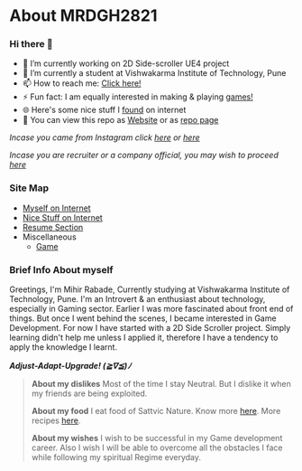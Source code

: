 

# About MRDGH2821

### Hi there 👋

<!--
**MRDGH2821/MRDGH2821** is a ✨ _special_ ✨ repository because its `README.md` (this file) appears on your GitHub profile.

Here are some ideas to get you started:
-->

- 🔭 I’m currently working on 2D Side-scroller UE4 project
- 🌱 I’m currently a student at Vishwakarma Institute of Technology, Pune
- 📫 How to reach me: [Click here!](Myself_On_internet.md)
- ⚡ Fun fact: I am equally interested in making & playing [games!](/Miscellaneous/Game.md)
- 🌐 Here's some nice stuff I [found](Nice_Stuff_On_Internet.md) on internet
- 📔 You can view this repo as [Website](https://bit.ly/mrdgh2821) or as [repo page](https://github.com/MRDGH2821/MRDGH2821)

_Incase you came from Instagram click [here](Nice_Stuff_On_Internet.md) or [here](Myself_On_internet.md)_

_Incase you are recruiter or a company official, you may wish to proceed [here](Resume_Section.md)_

### Site Map

- [Myself on Internet](Myself_On_internet.md)
- [Nice Stuff on Internet](Nice_Stuff_On_Internet.md)
- [Resume Section](Resume_Section.md)
- Miscellaneous
  - [Game](Miscellaneous\Game.md)

### Brief Info About myself

Greetings, I'm Mihir Rabade, Currently studying at Vishwakarma Institute of Technology, Pune. I'm an Introvert & an enthusiast about technology, especially in Gaming sector. Earlier I was more fascinated about front end of things. But once I went behind the scenes, I became interested in Game Development. For now I have started with a 2D Side Scroller project.
Simply learning didn't help me unless I applied it, therefore I have a tendency to apply the knowledge I learnt.

***Adjust-Adapt-Upgrade! (≧∇≦)ﾉ***

> **About my dislikes**
> Most of the time I stay Neutral. But I dislike it when my friends are being exploited.
>
> **About my food**
> I eat food of Sattvic Nature. Know more [here](https://food.iskcondesiretree.com/). More recipes [here](https://bit.ly/recipemaster).
>
> **About my wishes**
> I wish to be successful in my Game development career. Also I wish I will be able to overcome all the obstacles I face while following my spiritual Regime everyday.